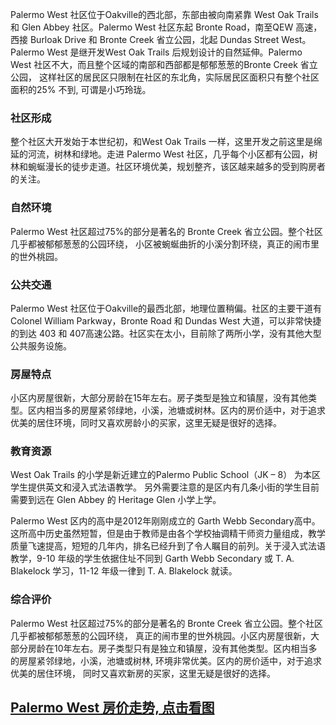 Palermo West 社区位于Oakville的西北部，东部由被向南紧靠 West Oak Trails 和 Glen Abbey 社区。Palermo West 社区东起 Bronte Road，南至QEW 高速，西接 Burloak Drive 和 Bronte Creek 省立公园，北起 Dundas Street West。 Palermo West 是继开发West Oak Trails 后规划设计的自然延伸。Palermo West 社区不大，而且整个区域的南部和西部都是郁郁葱葱的Bronte Creek 省立公园， 这样社区的居民区只限制在社区的东北角，实际居民区面积只有整个社区面积的25% 不到, 可谓是小巧玲珑。

### 社区形成

整个社区大开发始于本世纪初，和West Oak Trails 一样，这里开发之前这里是绵延的河流，树林和绿地。走进 Palermo West 社区，几乎每个小区都有公园，树林和蜿蜒漫长的徒步走道。社区环境优美，规划整齐，该区越来越多的受到购房者的关注。

### 自然环境

Palermo West 社区超过75%的部分是著名的 Bronte Creek 省立公园。整个社区几乎都被郁郁葱葱的公园环绕， 小区被蜿蜒曲折的小溪分割环绕，真正的闹市里的世外桃园。

### 公共交通

Palermo West 社区位于Oakville的最西北部，地理位置稍偏。社区的主要干道有Colonel William Parkway，Bronte Road 和 Dundas West 大道，可以非常快捷的到达 403 和 407高速公路。社区实在太小，目前除了两所小学，没有其他大型公共服务设施。

### 房屋特点

小区内房屋很新，大部分房龄在15年左右。房子类型是独立和镇屋，没有其他类型。区内相当多的房屋紧邻绿地，小溪，池塘或树林。区内的房价适中，对于追求优美的居住环境，同时又喜欢房龄小的买家，这里无疑是很好的选择。

### 教育资源

West Oak Trails 的小学是新近建立的Palermo Public School（JK – 8） 为本区学生提供英文和浸入式法语教学。 另外需要注意的是区内有几条小街的学生目前需要到远在  Glen Abbey 的 Heritage Glen 小学上学。

Palermo West 区内的高中是2012年刚刚成立的 Garth Webb Secondary高中。这所高中历史虽然短暂，但是由于教师是由各个学校抽调精干师资力量组成，教学质量飞速提高，短短的几年内，排名已经升到了令人瞩目的前列。关于浸入式法语教学，9-10 年级的学生依据住址不同到 Garth Webb Secondary 或 T. A. Blakelock 学习，11-12 年级一律到 T. A. Blakelock 就读。

### 综合评价

Palermo West 社区超过75%的部分是著名的 Bronte Creek 省立公园。整个社区几乎都被郁郁葱葱的公园环绕， 真正的闹市里的世外桃园。小区内房屋很新，大部分房龄在10年左右。房子类型只有是独立和镇屋，没有其他类型。区内相当多的房屋紧邻绿地，小溪，池塘或树林, 环境非常优美。区内的房价适中，对于追求优美的居住环境， 同时又喜欢新房的买家，这里无疑是很好的选择。

## [Palermo West 房价走势, 点击看图](https://oakville.listing.ca/palermo-west/real-estate-price-history.htm)
